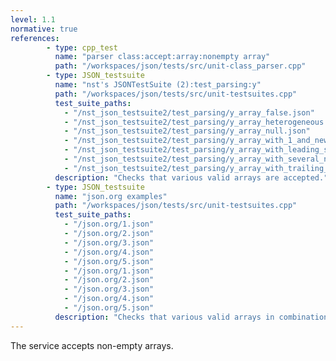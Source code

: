 ```yaml
---
level: 1.1
normative: true
references:
        - type: cpp_test
          name: "parser class:accept:array:nonempty array"
          path: "/workspaces/json/tests/src/unit-class_parser.cpp"
        - type: JSON_testsuite
          name: "nst's JSONTestSuite (2):test_parsing:y"
          path: "/workspaces/json/tests/src/unit-testsuites.cpp"
          test_suite_paths:
            - "/nst_json_testsuite2/test_parsing/y_array_false.json"
            - "/nst_json_testsuite2/test_parsing/y_array_heterogeneous.json"
            - "/nst_json_testsuite2/test_parsing/y_array_null.json"
            - "/nst_json_testsuite2/test_parsing/y_array_with_1_and_newline.json"
            - "/nst_json_testsuite2/test_parsing/y_array_with_leading_space.json"
            - "/nst_json_testsuite2/test_parsing/y_array_with_several_null.json"
            - "/nst_json_testsuite2/test_parsing/y_array_with_trailing_space.json"
          description: "Checks that various valid arrays are accepted."
        - type: JSON_testsuite
          name: "json.org examples"
          path: "/workspaces/json/tests/src/unit-testsuites.cpp"
          test_suite_paths:
            - "/json.org/1.json"
            - "/json.org/2.json"
            - "/json.org/3.json"
            - "/json.org/4.json"
            - "/json.org/5.json"
            - "/json.org/1.json"
            - "/json.org/2.json"
            - "/json.org/3.json"
            - "/json.org/4.json"
            - "/json.org/5.json"
          description: "Checks that various valid arrays in combination with objects are accepted."
---
```


The service accepts non-empty arrays.